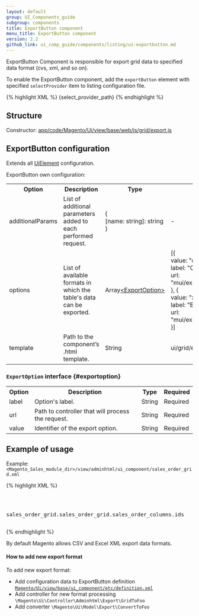 ```yaml
---
layout: default
group: UI_Components_guide
subgroup: components
title: ExportButton component
menu_title: ExportButton component
version: 2.2
github_link: ui_comp_guide/components/listing/ui-exportbutton.md
---
```


ExportButton Component is responsible for export grid data to specified data format (cvs, xml, and so on).

To enable the ExportButton сomponent, add the `exportButton` element with specified `selectProvider` item to listing configuration file.

{% highlight XML %}
<exportButton name="export_button">
    <argument name="data" xsi:type="array">
        <item name="config" xsi:type="array">
            <item name="selectProvider" xsi:type="string">{select_provider_path}</item>
        </item>
    </argument>
</exportButton>
{% endhighlight %}

## Structure

Constructor: [app/code/Magento/Ui/view/base/web/js/grid/export.js]({{site.mage2200url}}app/code/Magento/Ui/view/base/web/js/grid/export.js)

## ExportButton configuration

Extends all [UiElement]({{page.baseurl}}ui_comp_guide/concepts/ui_comp_uielement_concept.html) configuration.

ExportButton own configuration:

<table>
  <tr>
    <th>Option</th>
    <th>Description</th>
    <th>Type</th>
    <th>Default</th>
  </tr>
  <tr>
    <td>additionalParams</td>
    <td>List of additional parameters added to each performed request.</td>
    <td>{<br>[name: string]: string<br>}</td>
    <td>-</td>
  </tr>
  <tr>
    <td>options</td>
    <td>List of available formats in which the table's data can be exported.</td>
    <td>Array<a href="#exportoption">&lt;ExportOption&gt;</a> </td>
    <td>[{<br>value: "csv",<br>label: "CSV",<br>url: "mui/export/gridToCsv"<br>}, {<br>value: "xml",<br>label: "Excel XML",<br>url: "mui/export/gridToXml"<br>}]</td>
  </tr>
  <tr>
    <td>template</td>
    <td>Path to the component’s .html template.</td>
    <td>String</td>
    <td>ui/grid/exportButton</td>
  </tr>
</table>

### `ExportOption` interface {#exportoption}

<table>
  <tr>
    <th>Option</th>
    <th>Description</th>
    <th>Type</th>
    <th>Required</th>
  </tr>
  <tr>
    <td>label</td>
    <td>Option's label.</td>
    <td>String</td>
    <td>Required</td>
  </tr>
  <tr>
    <td>url</td>
    <td>Path to controller that will process the request.</td>
    <td>String</td>
    <td>Required</td>
  </tr>
  <tr>
    <td>value</td>
    <td>Identifier of the export option.</td>
    <td>String</td>
    <td>Required</td>
  </tr>
</table>

## Example of usage

Example: `<Magento_Sales_module_dir>/view/adminhtml/ui_component/sales_order_grid.xml`

{% highlight XML %}
<listing xmlns:xsi="http://www.w3.org/2001/XMLSchema-instance">
    <container name="listing_top">
        <exportButton name="export_button">
            <argument name="data" xsi:type="array">
                <item name="config" xsi:type="array">
                    <item name="selectProvider" xsi:type="string">sales_order_grid.sales_order_grid.sales_order_columns.ids</item>
                </item>
            </argument>
        </exportButton>
    </container>
</listing>
{% endhighlight %}

By default Magento allows CSV and Excel XML export data formats.

#### How to add new export format

To add new export format:

* Add configuration data to ExportButton definition <a href="{{page.baseurl}}ui-library/ui-definition.html">`Magento/Ui/view/base/ui_component/etc/definition.xml`</a>
* Add controller for new format processing `\Magento\Ui\Controller\Adminhtml\Export\GridToFoo`
* Add converter `\Magento\Ui\Model\Export\ConvertToFoo`
